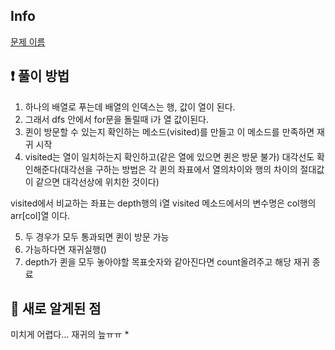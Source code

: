 ## Info
<a href="문제 주소" rel="nofollow">문제 이름</a>

## ❗ 풀이 방법
1. 하나의 배열로 푸는데 배열의 인덱스는 행, 값이 열이 된다.
2. 그래서 dfs 안에서 for문을 돌릴때 i가 열 값이된다.
3. 퀸이 방문할 수 있는지 확인하는 메소드(visited)를 만들고 이 메소드를 만족하면 재귀 시작
4. visited는 열이 일치하는지 확인하고(같은 열에 있으면 퀸은 방문 불가) 대각선도 확인해준다(대각선을 구하는 방법은 각 퀸의 좌표에서 열의차이와 행의 차이의 절대값이 같으면 대각선상에 위치한 것이다) 

visited에서 비교하는 좌표는 depth행의 i열 
visited 메소드에서의 변수명은 col행의 arr[col]열 이다.

5. 두 경우가 모두 통과되면 퀸이 방문 가능
6. 가능하다면 재귀실행()
7. depth가 퀸을 모두 놓아야할 목표숫자와 같아진다면 count올려주고 해당 재귀 종료 

## 🙂 새로 알게된 점
미치게 어렵다... 재귀의 늪ㅠㅠ
* 


